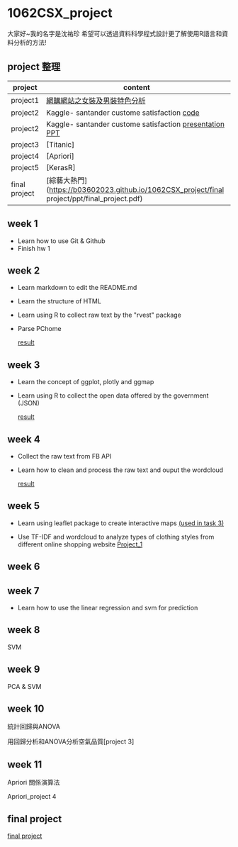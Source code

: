 ﻿# 1062CSX_project
大家好~我的名字是沈祐珍
希望可以透過資料科學程式設計更了解使用R語言和資料分析的方法!

## project 整理

project   |      content
---------------------------- | ---------------------------------
project1 | [網購網站之女裝及男裝特色分析](https://b03602023.github.io/1062CSX_project/week_5/project_1/project_1.html)
project2 | Kaggle- santander custome satisfaction [code](https://rgmmmt4r.github.io/106-2_R_b04303117/project2/kaggle_group6_01copy.html)
project2 | Kaggle- santander custome satisfaction [presentation PPT](https://b03602023.github.io/1062CSX_project/project_2/presentation/Santander-Customer-Satisfaction.pdf)
project3 | [Titanic]
project4 | [Apriori]
project5 | [KerasR]
final project | [綜藝大熱門](https://b03602023.github.io/1062CSX_project/final project/ppt/final_project.pdf)


## week 1
* Learn how to use Git & Github
* Finish hw 1

## week 2
* Learn markdown to edit the README.md 
* Learn the structure of HTML
* Learn using R to collect raw text by the "rvest" package
* Parse PChome

    [result](https://b03602023.github.io/1062CSX_project/week_2/task_2/Task2_Rcrawler_PChome.html)

## week 3
* Learn the concept of ggplot, plotly and ggmap
* Learn using R to collect the open data offered by the government (JSON)

    [result](https://b03602023.github.io/1062CSX_project/week_3/ggplot2practice.html)

## week 4
* Collect the raw text from FB API
* Learn how to clean and process the raw text and ouput the wordcloud

    [result](https://b03602023.github.io/1062CSX_project/week_4/task_4/fb_API.html)

## week 5
* Learn using leaflet package to create interactive maps [(used in task 3)]((https://b03602023.github.io/1062CSX_project/week_3/ggplot2practice.html))

* Use TF-IDF and wordcloud to analyze types of clothing styles from different online shopping website
[Project_1](https://b03602023.github.io/1062CSX_project/week_5/project_1/project_1.html)

## week 6

## week 7
* Learn how to use the linear regression and svm for prediction


## week 8
SVM

## week 9
PCA & SVM


## week 10
統計回歸與ANOVA

用回歸分析和ANOVA分析空氣品質[project 3]

## week 11
Apriori 關係演算法

Apriori_project 4


## 


## final project
[final project](https://b03602023.github.io/1062CSX_project/final%20project/ppt/期末報告.pptx)


